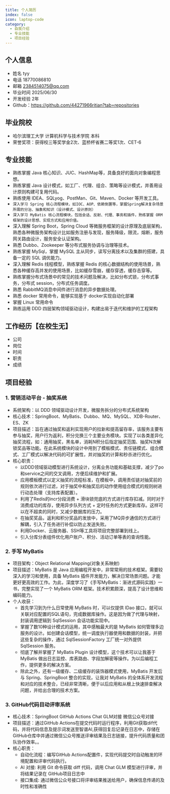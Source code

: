 ```yaml
---
title: 个人简历
index: false
icon: laptop-code
category:
  - 自我介绍 
  - 专业技能
  - 项目经验
---
```


## 个人信息

- 姓名 tyy
- 电话 18770086810
- 邮箱 2384514075@qq.com
- 毕业时间 2025/06/30
- 开发经验 2年
- Github：https://github.com/44271966ritian?tab=repositories

## 毕业院校

- 哈尔滨理工大学 计算机科学与技术学院 本科
- 荣誉奖项：获得校三等奖学金2次、蓝桥杯省赛二等奖1次、CET-6

## 专业技能

- 熟练掌握 Java 核心知识、JUC、HashMap等，具备良好的面向对象编程思想。
- 熟练掌握 Java 设计模式，如工厂、代理、组合、策略等设计模式，并善用设计原则构建可复用代码。
- 熟练使用 IDEA、SQLyog、PostMan、Git、Maven、Docker 等开发工具。
- `深入学习 Spring 核心流程模块，如IOC、AOP、依赖倒置等，掌握Spring解决复杂场景所需的分治、抽象和知识（设计模式、设计原则）`
- `深入学习 MyBatis 核心流程模块，包括会话、反射、代理、事务和插件，熟练掌握 ORM 框架的设计思想、实现方式和应用价值。`
- 深入理解 Spring Boot，Spring Cloud 等微服务框架的设计原理及底层架构，熟悉各种微服务架构设计比如服务注册与发现，服务降级，限流，熔断，服务网关路由设计，服务安全认证架构。
- 熟悉 Dubbo、Zookeeper 等分布式服务协调与治理等技术。
- 熟练掌握 MySql，掌握 MySQL 主从同步，读写分离技术以及集群的搭建，具备一定的 SQL 调优能力。
- 深入理解 Redis 线程模型，熟练掌握 Redis 的核心数据结构的使用场景，熟悉各种缓存高并发的使用场景，比如缓存雪崩，缓存穿透，缓存击穿等。
- 熟练掌握分布式场景中的常见的技术问题及解决，比如分布式锁，分布式事务，分布式 session，分布式任务调度。
- 熟悉 RabbitMQ消息中间件进行消息的异步数据处理。
- 熟悉 docker 常用命令，能够实现基于 docker实现自动化部署
- 掌握 Linux 常用命令
- 熟练运用 DDD 四层架构领域驱动设计，构建出易于迭代和维护的工程架构

## 工作经历【在校生无】

- 公司
- 岗位
- 时间
- 职责
- 成绩

## 项目经验

### 1. 营销活动平台 - 抽奖系统

- 系统架构：以 DDD 领域驱动设计开发，微服务拆分的分布式系统架构
- 核心技术：SpringBoot、MyBatis、Dubbo、MQ、MySQL、XDB-Router、ES、ZK
- 项目描述：旨在通过抽奖和返利实现用户的拉新和提高留存率，该服务主要有参与抽奖，用户行为返利，积分兑换三个主要业务模块。实现了以各类差异化抽奖流程，如：通用抽奖，黑名单，消耗N积分后指定抽奖范围、抽奖N次解锁奖品等功能。在此系统模块的设计中用到了模板模式、责任链模式、组合模式、工厂模式以解决代码的可扩展性，并对抽奖的计算和秒杀进行优化。
- 核心职责：
    - 以DDD领域驱动模型进行系统设计，分离业务功能和基础支撑，减少了po和service之间的交叉调用，方便后续维护和扩展。
    - 应用模板模式以定义抽奖的流程标准，在模板中，调用责任链对抽奖前的规则依次进行过滤，对于抽奖中和抽奖后的动作使用组合模式的规则树进行动态处理（支持库表配置）。
    - 利用了Redis的incr分段消费 + 滑块锁兜底的方式进行库存扣减。同时对于消费成功的库存，使用异步队列方式 + 定时任务的方式更新库存。这样可以在不超卖的同时，又减少数据库的压力。
    - 在抽奖奖品，返利和积分奖品的发放中，采用了MQ异步通信的方式进行解耦，引入了任务进行补偿以防止发送失败。
    - 利用Docker、云服务器、SSH等工具将项目完整部署到线上。
    - 引入分库分表组件优化用户账户、积分、活动订单等表的查询性能。

### 2. 手写 MyBatis

- 项目架构：Object Relational Mapping(对象关系映射)
- 项目描述：MyBatis 是 Java 应用编程开发中，非常常用的技术框架。需要较深入的学习和使用，具备 MyBatis 插件开发能力，解决日常场景问题。才能更好更高效的工作。为此，深度学习了《手写MyBatis：渐进式源码实践》一书，完整实现了一个 MyBatis ORM 框架。技术积累颇深，提高了设计思维和编码能力。
- 个人收获：
    - 首先学习到为什么日常使用 MyBatis 时，可以仅提供 IDao 接口，就可以关联对应配置的SQL语句，完成数据库操作。这是因为做了代理与映射，封装调用逻辑到 SqlSession 会话功能实现中。
    - 掌握了数10种设计模式的运用，其中感触最大的是 MyBatis 如何管理多边服务的设计。如创建会话模型，统一调度执行器使用和数据的封装，并把这些复杂的操作，通过 SqlSessionFactory 工厂统一对外提供 SqlSession 服务。
    - 彻底了解并掌握了 MyBatis Plugin 设计模型，这个技术可以让我基于 MyBatis 做出日志监控、库表路由、字段加解密等操作。为以后编程工作，提供更多的解决方案。
    - 除此之外，还有一级缓存、二级缓存的装饰器模式使用，MyBatis 开发后与 Spring、SpringBoot 整合的实现，让我对 MyBatis 的全体系开发流程和对应的技术整合，已经非常清晰，便于以后应用和从根上快速排查解决问题，并给出合理的技术方案。

### 3. GitHub代码目动评审系统

- 核心技术：SpringBoot GitHub Actions Chat GLM对接 微信公众号对接
- 项目描述：通过GitHub Actions在提交代码时运行程序，利用Git获取dif代码，并将代码信息及提示词发送至智谱AI,获得回复后记录在日志中，存储在GitHub仓库中并通过微信公众号推送评审结果及日志链接，提升代码质量和团队协作效率。。
- 核心职责：
    - 自动化流程：编写GitHub Actions配置件，实现代码提交时自动触发的环境配置和评审代码执行。
    - AI 对接: 利用 Git 命令获取 diff 代码，调用 Chat GLM 模型进行评审，并将结果记录在 GitHub项目日志中
    - 接口集成: 通过微信公众号接口将评审结果推送给用户，确保信息传递的及时性和准确性


